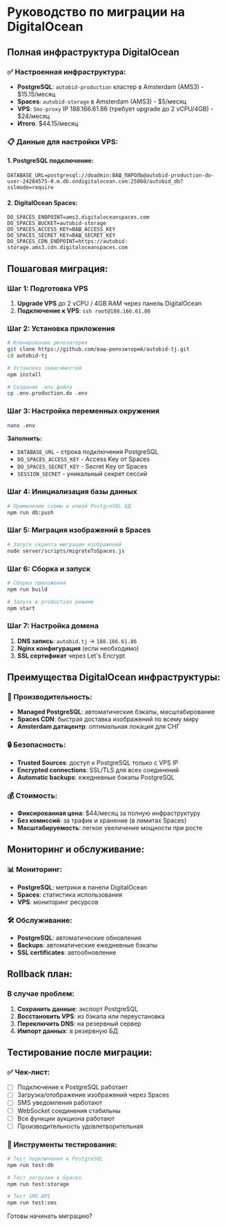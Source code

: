 # Руководство по миграции на DigitalOcean

## Полная инфраструктура DigitalOcean

### ✅ Настроенная инфраструктура:
- **PostgreSQL**: `autobid-production` кластер в Amsterdam (AMS3) - $15.15/месяц
- **Spaces**: `autobid-storage` в Amsterdam (AMS3) - $5/месяц  
- **VPS**: `Sms-proxy` IP 188.166.61.86 (требует upgrade до 2 vCPU/4GB) - $24/месяц
- **Итого**: $44.15/месяц

### 📋 Данные для настройки VPS:

#### 1. PostgreSQL подключение:
```env
DATABASE_URL=postgresql://doadmin:ВАШ_ПАРОЛЬ@autobid-production-do-user-24204575-0.m.db.ondigitalocean.com:25060/autobid_db?sslmode=require
```

#### 2. DigitalOcean Spaces:
```env
DO_SPACES_ENDPOINT=ams3.digitaloceanspaces.com
DO_SPACES_BUCKET=autobid-storage
DO_SPACES_ACCESS_KEY=ВАШ_ACCESS_KEY
DO_SPACES_SECRET_KEY=ВАШ_SECRET_KEY
DO_SPACES_CDN_ENDPOINT=https://autobid-storage.ams3.cdn.digitaloceanspaces.com
```

## Пошаговая миграция:

### Шаг 1: Подготовка VPS
1. **Upgrade VPS** до 2 vCPU / 4GB RAM через панель DigitalOcean
2. **Подключение к VPS**: `ssh root@188.166.61.86`

### Шаг 2: Установка приложения
```bash
# Клонирование репозитория
git clone https://github.com/ваш-репозиторий/autobid-tj.git
cd autobid-tj

# Установка зависимостей  
npm install

# Создание .env файла
cp .env.production.do .env
```

### Шаг 3: Настройка переменных окружения
```bash
nano .env
```

**Заполнить:**
- `DATABASE_URL` - строка подключения PostgreSQL
- `DO_SPACES_ACCESS_KEY` - Access Key от Spaces
- `DO_SPACES_SECRET_KEY` - Secret Key от Spaces
- `SESSION_SECRET` - уникальный секрет сессий

### Шаг 4: Инициализация базы данных
```bash
# Применение схемы к новой PostgreSQL БД
npm run db:push
```

### Шаг 5: Миграция изображений в Spaces
```bash
# Запуск скрипта миграции изображений
node server/scripts/migrateToSpaces.js
```

### Шаг 6: Сборка и запуск
```bash
# Сборка приложения
npm run build

# Запуск в production режиме
npm start
```

### Шаг 7: Настройка домена
1. **DNS запись**: `autobid.tj` → `188.166.61.86`
2. **Nginx конфигурация** (если необходимо)
3. **SSL сертификат** через Let's Encrypt

## Преимущества DigitalOcean инфраструктуры:

### 🚀 Производительность:
- **Managed PostgreSQL**: автоматические бэкапы, масштабирование
- **Spaces CDN**: быстрая доставка изображений по всему миру
- **Amsterdam датацентр**: оптимальная локация для СНГ

### 🔒 Безопасность:
- **Trusted Sources**: доступ к PostgreSQL только с VPS IP
- **Encrypted connections**: SSL/TLS для всех соединений
- **Automatic backups**: ежедневные бэкапы PostgreSQL

### 💰 Стоимость:
- **Фиксированная цена**: $44/месяц за полную инфраструктуру
- **Без комиссий**: за трафик и хранение (в лимитах Spaces)
- **Масштабируемость**: легкое увеличение мощности при росте

## Мониторинг и обслуживание:

### 📊 Мониторинг:
- **PostgreSQL**: метрики в панели DigitalOcean
- **Spaces**: статистика использования  
- **VPS**: мониторинг ресурсов

### 🛠️ Обслуживание:
- **PostgreSQL**: автоматические обновления
- **Backups**: автоматические ежедневные бэкапы
- **SSL certificates**: автообновление

## Rollback план:

### В случае проблем:
1. **Сохранить данные**: экспорт PostgreSQL
2. **Восстановить VPS**: из бэкапа или переустановка  
3. **Переключить DNS**: на резервный сервер
4. **Импорт данных**: в резервную БД

## Тестирование после миграции:

### ✅ Чек-лист:
- [ ] Подключение к PostgreSQL работает
- [ ] Загрузка/отображение изображений через Spaces
- [ ] SMS уведомления работают
- [ ] WebSocket соединения стабильны
- [ ] Все функции аукциона работают
- [ ] Производительность удовлетворительная

### 🔧 Инструменты тестирования:
```bash
# Тест подключения к PostgreSQL
npm run test:db

# Тест загрузки в Spaces  
npm run test:storage

# Тест SMS API
npm run test:sms
```

Готовы начинать миграцию?